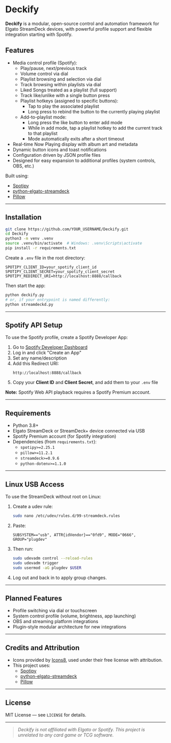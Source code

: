 # Deckify

**Deckify** is a modular, open-source control and automation framework for Elgato StreamDeck devices, with powerful profile support and flexible integration starting with Spotify.

## Features

- Media control profile (Spotify):
  - Play/pause, next/previous track
  - Volume control via dial
  - Playlist browsing and selection via dial
  - Track browsing within playlists via dial
  - Liked Songs treated as a playlist (full support)
  - Track like/unlike with a single button press
  - Playlist hotkeys (assigned to specific buttons):
    - Tap to play the associated playlist
    - Long press to rebind the button to the currently playing playlist
  - Add-to-playlist mode:
    - Long press the like button to enter add mode
    - While in add mode, tap a playlist hotkey to add the current track to that playlist
    - Mode automatically exits after a short timeout
- Real-time Now Playing display with album art and metadata
- Dynamic button icons and toast notifications
- Configuration driven by JSON profile files
- Designed for easy expansion to additional profiles (system controls, OBS, etc.)

Built using:
- [Spotipy](https://github.com/plamere/spotipy)
- [python-elgato-streamdeck](https://github.com/abcminiuser/python-elgato-streamdeck)
- [Pillow](https://python-pillow.org)

---

## Installation

```bash
git clone https://github.com/YOUR_USERNAME/Deckify.git
cd Deckify
python3 -m venv .venv
source .venv/bin/activate  # Windows: .venv\Scripts\activate
pip install -r requirements.txt
```

Create a `.env` file in the root directory:

```env
SPOTIPY_CLIENT_ID=your_spotify_client_id
SPOTIPY_CLIENT_SECRET=your_spotify_client_secret
SPOTIPY_REDIRECT_URI=http://localhost:8888/callback
```

Then start the app:

```bash
python deckify.py
# or, if your entrypoint is named differently:
python streamdeckd.py
```

---

## Spotify API Setup

To use the Spotify profile, create a Spotify Developer App:

1. Go to [Spotify Developer Dashboard](https://developer.spotify.com/dashboard)
2. Log in and click "Create an App"
3. Set any name/description
4. Add this Redirect URI:
   ```
   http://localhost:8888/callback
   ```
5. Copy your **Client ID** and **Client Secret**, and add them to your `.env` file

**Note:** Spotify Web API playback requires a Spotify Premium account.

---

## Requirements

- Python 3.8+
- Elgato StreamDeck or StreamDeck+ device connected via USB
- Spotify Premium account (for Spotify integration)
- Dependencies (from `requirements.txt`):
  - `spotipy>=2.25.1`
  - `pillow>=11.2.1`
  - `streamdeck>=0.9.6`
  - `python-dotenv>=1.1.0`

---

## Linux USB Access

To use the StreamDeck without root on Linux:

1. Create a udev rule:

   ```bash
   sudo nano /etc/udev/rules.d/99-streamdeck.rules
   ```

2. Paste:

   ```
   SUBSYSTEM=="usb", ATTR{idVendor}=="0fd9", MODE="0666", GROUP="plugdev"
   ```

3. Then run:

   ```bash
   sudo udevadm control --reload-rules
   sudo udevadm trigger
   sudo usermod -aG plugdev $USER
   ```

4. Log out and back in to apply group changes.

---

## Planned Features

- Profile switching via dial or touchscreen
- System control profile (volume, brightness, app launching)
- OBS and streaming platform integrations
- Plugin-style modular architecture for new integrations

---

## Credits and Attribution

- Icons provided by [Icons8](https://icons8.com), used under their free license with attribution.
- This project uses:
  - [Spotipy](https://github.com/plamere/spotipy)
  - [python-elgato-streamdeck](https://github.com/abcminiuser/python-elgato-streamdeck)
  - [Pillow](https://python-pillow.org)

---

## License

MIT License — see `LICENSE` for details.

---

> *Deckify is not affiliated with Elgato or Spotify. This project is unrelated to any card game or TCG software.*
